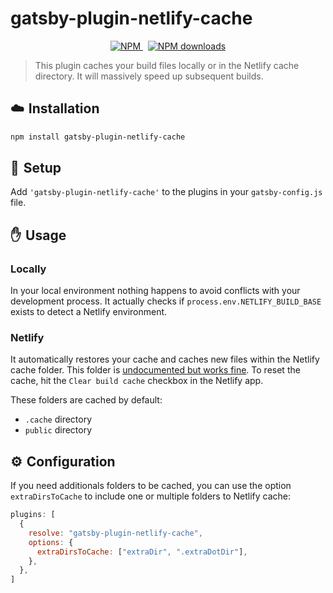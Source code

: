 # gatsby-plugin-netlify-cache

<p align="center">
  <a href="https://www.npmjs.com/package/gatsby-plugin-netlify-cache">
    <img src="https://img.shields.io/npm/v/gatsby-plugin-netlify-cache.svg" alt="NPM">
  </a>
  &nbsp;
  <a href="http://npm-stat.com/charts.html?package=gatsby-plugin-netlify-cache">
    <img src="https://img.shields.io/npm/dm/gatsby-plugin-netlify-cache.svg" alt="NPM downloads">
  </a>
</p>

> This plugin caches your build files locally or in the Netlify cache directory. It will massively speed up subsequent builds.

## ☁️ Installation

```sh
npm install gatsby-plugin-netlify-cache
```

## 🛫 Setup

Add `'gatsby-plugin-netlify-cache'` to the plugins in your `gatsby-config.js` file.

## ✋ Usage

### Locally

In your local environment nothing happens to avoid conflicts with your development process. It actually checks if `process.env.NETLIFY_BUILD_BASE` exists to detect a Netlify environment.

### Netlify

It automatically restores your cache and caches new files within the Netlify cache folder. This folder is [undocumented but works fine](https://www.contentful.com/blog/2018/05/17/faster-static-site-builds-part-one-process-only-what-you-need/#caching-for-the-win). To reset the cache, hit the `Clear build cache` checkbox in the Netlify app.

These folders are cached by default:

* `.cache` directory
* `public` directory


## ⚙️ Configuration

If you need additionals folders to be cached, you can use the option `extraDirsToCache` to include one or multiple folders to Netlify cache:

```js
plugins: [
  {
    resolve: "gatsby-plugin-netlify-cache",
    options: {
      extraDirsToCache: ["extraDir", ".extraDotDir"],
    },
  },
]
```
